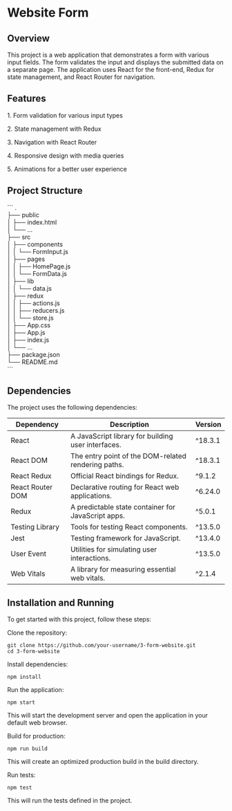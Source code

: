 # Website Form

<h2>Overview</h2>
<p>
  This project is a web application that demonstrates a form with various input fields. The form validates the input and displays the submitted data on a separate page. The application uses React for the front-end, Redux for state management, and React Router for navigation.
</p>

###

<h2>Features</h2>
<p>1. Form validation for various input types</p>
<p>2. State management with Redux</p>
<p>3. Navigation with React Router</p>
<p>4. Responsive design with media queries</p>
<p>5. Animations for a better user experience</p>

###
<h2>Project Structure</h2>
```
. </br>
├── public </br>
│   ├── index.html </br>
│   └── ... </br>
├── src </br>
│   ├── components </br>
│   │   └── FormInput.js </br>
│   ├── pages </br>
│   │   ├── HomePage.js </br>
│   │   └── FormData.js </br>
│   ├── lib </br>
│   │   └── data.js </br>
│   ├── redux </br>
│   │   ├── actions.js </br>
│   │   ├── reducers.js </br>
│   │   └── store.js </br>
│   ├── App.css </br>
│   ├── App.js </br>
│   ├── index.js </br>
│   └── ... </br>
├── package.json </br>
└── README.md </br>
```

###

<h2>Dependencies</h2>
<p>The project uses the following dependencies:</p>

| Dependency        | Description                                          | Version  |
|--------------------|------------------------------------------------------|----------|
| React              | A JavaScript library for building user interfaces.   | ^18.3.1  |
| React DOM          | The entry point of the DOM-related rendering paths.  | ^18.3.1  |
| React Redux        | Official React bindings for Redux.                   | ^9.1.2   |
| React Router DOM   | Declarative routing for React web applications.      | ^6.24.0  |
| Redux              | A predictable state container for JavaScript apps.   | ^5.0.1   |
| Testing Library    | Tools for testing React components.                  | ^13.5.0  |
| Jest               | Testing framework for JavaScript.                    | ^13.4.0  |
| User Event         | Utilities for simulating user interactions.          | ^13.5.0  |
| Web Vitals         | A library for measuring essential web vitals.        | ^2.1.4   |

###

<h2>Installation and Running</h2>
To get started with this project, follow these steps:

Clone the repository:
```
git clone https://github.com/your-username/3-form-website.git
cd 3-form-website
```

Install dependencies:
```
npm install
```

Run the application:
```
npm start
```
This will start the development server and open the application in your default web browser.


Build for production:
```
npm run build
```
This will create an optimized production build in the build directory.

Run tests:
```
npm test
```
This will run the tests defined in the project.